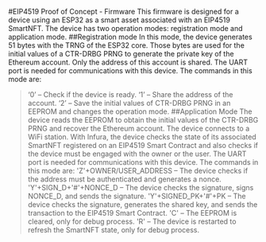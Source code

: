 #EIP4519 Proof of Concept - Firmware
This firmware is designed for a device using an ESP32 as a smart asset associated with an EIP4519 SmartNFT. The device has two operation modes: registration mode and application mode.
##Registration mode 
In this mode, the device generates 51 bytes  with the TRNG of the ESP32 core. Those bytes are used for the initial values of a CTR-DRBG PRNG to generate the private key of the Ethereum account. Only the address of this account is shared. The UART port is needed for communications with this device.
The commands in this mode are:
>‘0’ – Check if the device is ready.
>‘1’ – Share the address of the account.
>‘2’ – Save the initial values of CTR-DRBG PRNG in an EEPROM and changes the operation mode.
##Application Mode
The device reads the EEPROM to obtain the initial values of the CTR-DRBG PRNG and recover the Ethereum account. The device connects to a WiFi station. With Infura, the device checks the state of its associated SmartNFT registered on an EIP4519 Smart Contract and also checks if the device must be engaged with the owner or the user. The UART port is needed for communications with this device.
The commands in this mode are:
>'Z'+OWNER/USER_ADDRESS – The device checks if the address must be authenticated and generates a nonce.
>'Y'+SIGN_D+'#'+NONCE_D – The device checks the signature, signs NONCE_D, and sends the signature.
>'Y'+SIGNED_PK+'#'+PK – The device checks the signature, generates the shared key, and sends the transaction to the EIP4519 Smart Contract.
>'C' – The EEPROM is cleared, only for debug process.
>'R' – The device is restarted to refresh the SmartNFT state, only for debug process.
